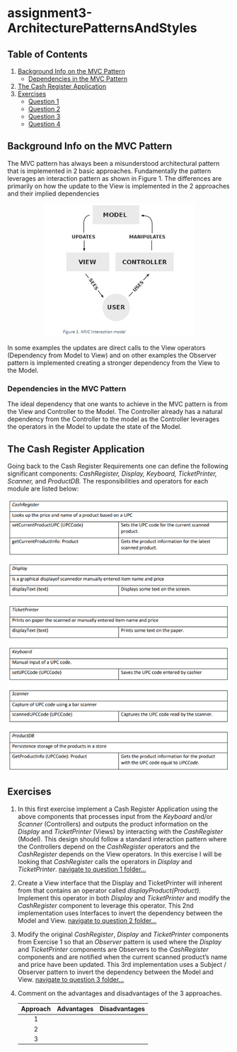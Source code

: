 # assignment3-ArchitecturePatternsAndStyles

## Table of Contents
1) [Background Info on the MVC Pattern](https://github.com/SOFE3650U-CourseGp31/assignment3-ArchitecturePatternsAndStyles#background-info-on-the-mvc-pattern)
    * [Dependencies in the MVC Pattern](https://github.com/SOFE3650U-CourseGp31/assignment3-ArchitecturePatternsAndStyles#dependencies-in-the-mvc-pattern)
2) [The Cash Register Application](https://github.com/SOFE3650U-CourseGp31/assignment3-ArchitecturePatternsAndStyles#the-cash-register-application)
3) [Exercises](https://github.com/SOFE3650U-CourseGp31/assignment3-ArchitecturePatternsAndStyles#exercises)
    * [Question 1](https://github.com/SOFE3650U-CourseGp31/assignment3-ArchitecturePatternsAndStyles/tree/master/Cash%20Register%20-%20Question%201)
    * [Question 2](https://github.com/SOFE3650U-CourseGp31/assignment3-ArchitecturePatternsAndStyles/tree/master/Cash%20Register%20-%20Question%202)
    * [Question 3](https://github.com/SOFE3650U-CourseGp31/assignment3-ArchitecturePatternsAndStyles/tree/master/Cash%20Register%20-%20Question%203)
    * [Question 4](https://github.com/SOFE3650U-CourseGp31/assignment3-ArchitecturePatternsAndStyles#exercises)

## Background Info on the MVC Pattern
The MVC pattern has always been a misunderstood architectural pattern that is implemented in 2 basic approaches. Fundamentally the pattern leverages an interaction pattern as shown in Figure 1. The differences are primarily on how the update to the View is implemented in the 2 approaches and their implied dependencies

<p align="center"><img src="/md/MVCInteractionModel.PNG" /></p>

In some examples the updates are direct calls to the View operators (Dependency from Model to View) and on other examples the Observer pattern is implemented creating a stronger dependency from the View to the Model. 

### Dependencies in the MVC Pattern
The ideal dependency that one wants to achieve in the MVC pattern is from the View and Controller to the Model. The Controller already has a natural dependency from the Controller to the model as the Controller leverages the operators in the Model to update the state of the Model. 

## The Cash Register Application
Going back to the Cash Register Requirements one can define the following significant components: *CashRegister, Display, Keyboard, TicketPrinter, Scanner,* and *ProductDB.*  The responsibilities and operators for each module are listed below:

<p align="center"><img src="/md/CashRegisterRequirements.PNG" /></p>

## Exercises
1) In this first exercise implement a Cash Register Application using the above components that processes input from the *Keyboard* and/or *Scanner* (Controllers) and outputs the product information on the *Display* and *TicketPrinter* (Views) by interacting with the *CashRegister* (Model). This design should follow a standard interaction pattern where the Controllers depend on the *CashRegister* operators and the *CashRegister* depends on the View operators.  In this exercise I will be looking that *CashRegister* calls the operators in *Display* and *TicketPrinter*. [navigate to question 1 folder...](https://github.com/SOFE3650U-CourseGp31/assignment3-ArchitecturePatternsAndStyles/tree/master/Cash%20Register%20-%20Question%201)

2) Create a View interface that the Display and TicketPrinter will inherent from that contains an operator called *displayProduct(Product).* Implement this operator in both *Display* and *TicketPrinter* and modify the *CashRegister* component to leverage this operator. This 2nd implementation uses Interfaces to invert the dependency between the Model and View. [navigate to question 2 folder...](https://github.com/SOFE3650U-CourseGp31/assignment3-ArchitecturePatternsAndStyles/tree/master/Cash%20Register%20-%20Question%202)

3) Modify the original *CashRegister*, *Display* and *TicketPrinter* components from Exercise 1 so that an *Observer* pattern is used where the *Display* and *TicketPrinter* components are Observers to the *CashRegister* components and are notified when the current scanned product’s name and price have been updated. This 3rd implementation uses a Subject / Observer pattern to invert the dependency between the Model and View. [navigate to question 3 folder...](https://github.com/SOFE3650U-CourseGp31/assignment3-ArchitecturePatternsAndStyles/tree/master/Cash%20Register%20-%20Question%203)

4) Comment on the advantages and disadvantages of the 3 approaches.

    | Approach | Advantages  | Disadvantages |
    | :------: | :---------- | :------------ |
    |    1     |             |               |
    |    2     |             |               |
    |    3     |             |               |